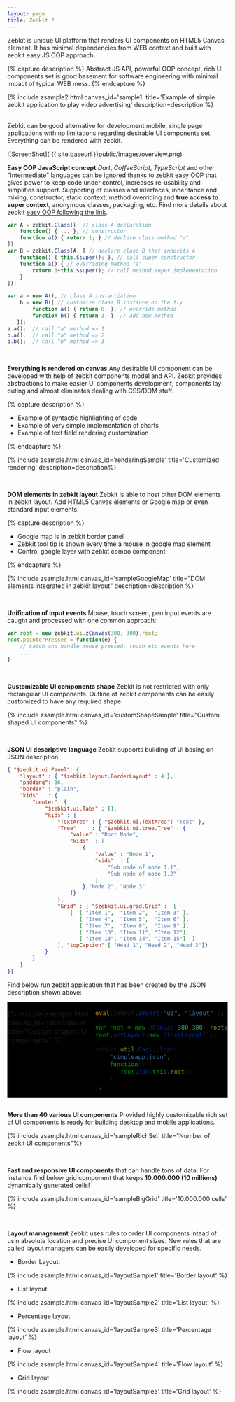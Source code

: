 ```yaml
---
layout: page
title: Zebkit ?
---
```


Zebkit is unique UI platform that renders UI components on HTML5 Canvas element. It has minimal dependencies from WEB context and built with zebkit easy JS OOP approach. 

<script type="text/javascript" src="{{site.zebkitBase}}/zebkit.js">  
</script>

{% capture description %}
Abstract JS API, powerful OOP concept, rich UI components set is good basement for software engineering with minimal impact of typical WEB mess. 
{% endcapture %}

{% include zsample2.html canvas_id='sample1' title='Example of simple zebkit application to play video advertising' description=description %}

<br/>
Zebkit can be good alternative for development mobile, single page applications with no limitations regarding desirable UI components set. Everything can be rendered with zebkit.  

<script>
zebkit()['zebkit.theme']= "dark";

zebkit.ready(function() {
    var z = new zebra.ui.zCanvas("sample1", 450, 200);
    z.root.setLayout(new zebra.layout.BorderLayout());
    z.root.setBorder(new zebkit.ui.Border("black", 1, 6));
    z.root.setPadding(4);
    z.root.setBorder(new zebkit.ui.Border("red", 2, 6));
    z.root.setBackground("black");
    z.root.add("center", new zebkit.ui.SplitPan(
        new zebkit.ui.tree.CompTree({
            value: "Brands", 
            kids:  [  
                new zebkit.ui.ImageLabel("BMW","public/images/bmw_small.png").setPadding(4,6,4,6).setImgPreferredSize(32).setId("bmw"),
                new zebkit.ui.ImageLabel("SAAB","public/images/saab_small.png").setPadding(4,6,4,6).setImgPreferredSize(32).setId("saab"),
                new zebkit.ui.ImageLabel("Honda", "public/images/honda_small.png").setPadding(4,6,4,6).setImgPreferredSize(32).setId("honda")
            ]
        }).properties("//*", { 
              color    : "red", 
              font     : "bold"
          }).setId("tree"), 
        new zebkit.ui.StackPan(
            new zebkit.ui.VideoPan("public/images/grippen.mp4").setId("saabVideo").setVisible(false),
            new zebkit.ui.VideoPan("public/images/honda.mp4").setId("hondaVideo").setVisible(false),
            new zebkit.ui.VideoPan("public/images/bmw.mp4").setId("bmwVideo").setVisible(false),
            new zebkit.ui.Label("Select a tree item to watch video").properties({
                constraints: "usePsSize",
                id    : "label",
                color : "orange"
            })
        )
    ).setGripperLoc(150));

    z.find("#tree").bind(function selected(src) {
        z.findAll("zebkit.ui.VideoPan", function(vp) {
            vp.pause();
            vp.setVisible(false);
        });

        if (src.selected !== null && src.selected.value.id != null) {
            z.find("#label").setVisible(false);
            z.find("#"+src.selected.value.id+"Video").setVisible(true).play();
        } else {
            z.find("#label").setVisible(true);
        }
    });
});
</script>

</td>
</tr>    
</table>

![ScreenShot]( {{ site.baseurl }}public/images/overview.png)

**Easy OOP JavaScript concept** _Dart_, _CoffeeScript_, _TypeScript_ and other "intermediate" languages can be ignored thanks to zebkit easy OOP that gives power to keep code under control, increases re-usability and simplifies support. Supporting of classes and interfaces, inheritance and mixing, constructor, static context, method overriding and **true access to super context**, anonymous classes, packaging, etc. Find more details about zebkit [easy OOP following the link](../easyoop).
   
```js
var A = zebkit.Class([  // class A declaration 
    function() { ... }, // constructor
    function a() { return 1; } // declare class method "a"
]);
var B = zebkit.Class(A, [ // declare class B that inherits A 
    function() { this.$super(); }, // call super constructor
    function a() { // overriding method "a"
        return 1+this.$super(); // call method super implementation 
    }
]);

var a = new A(), // class A instantiation
    b = new B([ // customize class B instance on the fly
        function a() { return 0; }, // override method
        function b() { return 3; }  // add new method 
   ]);     
a.a();  // call "a" method => 1
b.a();  // call "a" method => 2
b.b();  // call "b" method => 3
```
   
<br/>

**Everything is rendered on canvas** Any desirable UI component can be developed with help of zebkit components model and API. Zebkit provides abstractions to make easier UI components development, components lay outing and almost eliminates dealing with CSS/DOM stuff. 

{% capture description %}
<ul>
   <li>Example of syntactic highlighting of code</li>
   <li>Example of very simple implementation of charts</li>
   <li>Example of text field rendering customization</li>    
</ul>
{% endcapture %}

{% include zsample.html canvas_id='renderingSample' title='Customized rendering' description=description%}

<script type="text/javascript">
var zebra_image = null;
zebkit.ready(function() {
    zebra_image = zebkit.web.$loadImage("public/images/zebra-pattern.png");
});

zebkit.ready(function() {
    eval(zebkit.Import("ui", "layout"));

    var ZebkitTextRender = zebkit.Class(TextRender, [
        function(t, reflection) {
            if (arguments.length === 1) {
                reflection = false;
            }
            this.$super(t);
            this.setFont("100px Futura, Helvetica, sans-serif");
            this.image = zebra_image;
            this.reflectionGap = -40;
        },

        function getLineHeight() {
            return this.hasReflection ? this.font.height*2 + this.reflectionGap : this.font.height;
        },

        function paintLine(g,x,y,line,d) {
            var gradient=g.createLinearGradient(x,y,x,y+this.font.height);
            gradient.addColorStop(0.1, '#222');
            gradient.addColorStop(0.35, '#fff');
            gradient.addColorStop(0.65, '#fff');
            gradient.addColorStop(1.0, '#000');
            g.fillStyle = gradient;
            g.fillText(this.getLine(line), x, y);
            g.fillStyle = this.pattern;
            g.fillRect(x, y,this.calcLineWidth(line),this.getLineHeight());
        },

        function paint(g,x,y,w,h,d) {
            this.pattern = g.createPattern(this.image, 'repeat');
            this.$super(g,x,y,w,h,d);
        }
    ]);

    var root = new zCanvas("renderingSample", 450, 300).root;
    root.setLayout(new BorderLayout(8));
    root.add(new TextField(new ZebkitTextRender("Zebkit ...")).properties({
        cursorView    : "red",
        curW          : 3,
        selectionColor: "gray",
        background    : "black"
    }));
    
    var SimpleChart = zebkit.Class(Panel, [
        function(fn, x1, x2, dx, col) {
            this.fn = fn;
            this.x1 = x1;
            this.x2 = x2;
            this.dx = dx;
            this.color = col;
            this.lineWidth = 4;
            this.$super();
        },

        function validate() {
            var b = this.isLayoutValid;
            this.$super();
            if (b === false)  {
                var maxy = -1000000, miny = 1000000, fy = [];
                for(var x=this.x1, i = 0; x < this.x2; x += this.dx, i++) {
                    fy[i] = this.fn(x);
                    if (fy[i] > maxy) maxy = fy[i];
                    if (fy[i] < miny) miny = fy[i];
                }

                var left = this.getLeft() + this.lineWidth,
                    top  = this.getTop() + this.lineWidth,
                    ww = this.width-left-this.getRight()-this.lineWidth*2,
                    hh = this.height-top-this.getBottom()-this.lineWidth*2,
                    cx = ww/(this.x2 - this.x1), cy = hh/ (maxy - miny),
                    t  = function (xy, ct) { return ct * xy; };

                this.gx = [ left ];
                this.gy = [ top + t(fy[0] - miny, cy) ];
                for(var x=this.x1+this.dx,i=1;i<fy.length;x+=this.dx,i++) {
                    this.gx[i] = left + t(x - this.x1, cx);
                    this.gy[i] = top  + t(fy[i] - miny, cy);
                }
            }
        },

        function paint(g) {
            g.beginPath();
            g.setColor(this.color);
            g.lineWidth = this.lineWidth;
            g.moveTo(this.gx[0], this.gy[0]);
            for(var i = 1; i < this.gx.length; i++) {
                g.lineTo(this.gx[i], this.gy[i]);
            }
            g.stroke();
        }
    ]);

    var SynRender = new zebkit.Class(TextRender, [
        function(content) {
            this.words = {};
            this.$super(content);
            this.setFont("Courier", 16);
        },

        function paintLine(g,x,y,line,d){
            var s = this.getLine(line), v = s.split(/\s/), xx = x;
            for(var i = 0; i < v.length; i++){
                var str = v[i], color = this.words[str];
                str += " ";
                g.setColor(color != null ? color : this.color);
                g.fillText(str, xx, y);
                xx += this.font.stringWidth(str);
            }
        }
    ]);

    sh = new SynRender("public class Test\nextends Object {\n    static {\n        if (a > 0) {\n            a = 10;\n        }\n    }\n}").setColor("white");
    sh.words= {"class"   : "#55DD22", "public" : "#FF7744",
               "extends" : "#FF7744", "static" : "#FF7744",
               "if"      : "#55DD22", "==":"green"          };

    var cpan = new Panel().setPreferredSize(230, 120);
    cpan.setLayout(new StackLayout());
    cpan.add(new SimpleChart(function(x) {
        return Math.cos(x) * Math.sin(x) - 2 * Math.sin(x*x);
    }, -2, 5, 0.01, "#FF7744"));
    cpan.add(new SimpleChart(function(x) {
        return Math.cos(x) * Math.sin(x) + 2 * Math.sin(x*x);
    }, -2, 1, 0.01, "#55DD22"))

    var pan = new Panel({
        layout: new FlowLayout(8),
        kids  : [ new Label(sh), cpan ]
    });
    root.add("top", pan);
});
</script>

<br/>

**DOM elements in zebkit layout** Zebkit is able to host other DOM elements in zebkit layout. Add HTML5 Canvas elements or Google map or even standard input elements. 

{% capture description %}
<ul>
   <li>Google map is in zebkit border panel</li>
   <li>Zebkit tool tip is shown every time a mouse in google map element</li>
   <li>Control google layer with zebkit combo component</li>
</ul>
{% endcapture %}


{% include zsample.html canvas_id='sampleGoogleMap' title="DOM elements integrated in zebkit layout" description=description %}

<script>
    var gmap = null;
    function initMap() {
        zebkit.ready(function() {
            eval(zebkit.Import("ui"));

            var c = new zCanvas("sampleGoogleMap", 400, 400);
            var map = new HtmlElement();
            map.setAttribute("id", "map");
            map.tooltip = new Tooltip("Zebkit Tooltip");
                                                       
            map.popup = new Menu(["Zebkit", "Context", "Menu"]);
            gmap = map.element;
            c.root.properties({
                layout : new zebkit.layout.BorderLayout(8),
                padding: 16,
                border : new Border("red", 2, 6),
                kids: {
                    center : new BorderPan("Google Map in zebkit layout", map),
                    bottom: new Combo([
                        "TERRAIN",  "ROADMAP", "SATELLITE" 
                    ]).properties({ border: new Border("red", 1, 6) })  
                }
            });

            var gmap = new google.maps.Map(gmap, {
                center: {lat: -34.397, lng: 150.644},
                scrollwheel: false,
                zoom: 8
            });

            var combo = c.find(".zebkit.ui.Combo"); 
            combo.select(1);
            combo.bind(function(src) {
                gmap.setMapTypeId(google.maps.MapTypeId[src.getValue()]);    
            });
        });
    }
</script>
<script async defer src="https://maps.googleapis.com/maps/api/js?key=AIzaSyDHbhEB-ZtVg7-eXE1yLioDSR2MIafnsIs&callback=initMap"> </script>

<br/>

**Unification of input events** Mouse, touch screen, pen input events are caught and processed with one common approach:

```js
var root = new zebkit.ui.zCanvas(300, 300).root;
root.pointerPressed = function(e) {
    // catch and handle mouse pressed, touch etc events here
    ... 
}  
```

<br/>

**Customizable UI components shape** Zebkit is not restricted with only rectangular UI components. Outline of zebkit components can be easily  customized to have any required shape. 

{% include zsample.html canvas_id='customShapeSample' title="Custom shaped UI components" %}

<script>
zebkit.ready(function() {
    eval(zebkit.Import("ui"));
    var zcan = new zCanvas("customShapeSample", 550, 250);
    var root = new Panel(new zebkit.layout.FlowLayout("center", "center", "vertical", 16));
    zcan.root.setLayout(new zebkit.layout.FlowLayout(16));
    zcan.root.add(root);

    var RoundButton = zebkit.Interface([
        function () {
            this.setBorder({
                "pressed.over" : new RoundBorder("#AACCDD", 4),
                "pressed.out"  : new RoundBorder("black", 4),
                "over"         : new RoundBorder("orange", 4),
                "out"          : new RoundBorder("red", 4)
            });

            this.setBackground({
                "pressed.over" : "#DDFFCC",
                "pressed.out"  : "#DDFFFF",
                "over" : "red",
                "out" : "orange"
            });
        },

        function contains(x, y) {
            var a = this.width / 2, b = this.height / 2;
            x -= a;
            y  = -y + b;
            return  (x * x)/(a * a) + (y * y)/(b * b) <= 1;
        }
    ]);

    var Cloud = zebkit.Class(Shape, [
        function outline(g,x,y,w,h,d) {
            g.beginPath();
            g.moveTo(x + w * 0.2, y  +  h * 0.25);
            g.bezierCurveTo(x, y+h*0.25, x, y+h*0.75, x+w*0.2,y+ h*0.75);
            g.bezierCurveTo(x+0.1*w,y+h-1,x+0.8*w, y+h-1,x+w*0.7,y+h*0.75);
            g.bezierCurveTo(x+w-1,y+h*0.75,x+w-1,y,x+w*0.65,y + h*0.25);
            g.bezierCurveTo(x+w-1,y,x+w*0.1,y,x+w*0.2,y + h * 0.25) ;
            g.closePath();
            return true;
        }
    ]);

    var TriangleBorder = zebkit.Class(Shape, [
        function outline(g,x,y,w,h,d) {
            g.beginPath();
            x += this.width;
            y += this.width;
            w -= 2 * this.width;
            h -= 2 * this.width;
            g.moveTo(x + Math.floor(w / 2) - 1, y);
            g.lineTo(x + w - 1, y + h - 1);
            g.lineTo(x, y + h - 1);
            g.closePath();
            return true;
        }
    ]);

    var Triangle = zebkit.Interface([
        function(color) {
            this.setBorder(new TriangleBorder(arguments.length > 0 ? color : "red", 4));
        },
        function contains(x, y) {
            var w = this.width, h = this.height,
                x1 = Math.floor(w/2) - 1, x2 = w - 1, x3 = 0,
                y1 = 0, y2 = h - 1, y3 = y2,
                b1 = ((x - x2) * (y1 - y2) - (x1 - x2) * (y - y2)) < 0,
                b2 = ((x - x3) * (y2 - y3) - (x2 - x3) * (y - y3)) < 0,
                b3 = ((x - x1) * (y3 - y1) - (x3 - x1) * (y - y1)) < 0;
            return b1 == b2 && b2 == b3;
        }
    ]);

    var SimpleChart = zebkit.Class(Panel, [
        function(fn, x1, x2, dx, col) {
            this.fn = fn;
            this.x1 = x1;
            this.x2 = x2;
            this.dx = dx;
            this.color = col;
            this.lineWidth = 2;
            this.$super();
        },
        function validate() {
            var b = this.isLayoutValid;
            this.$super();
            if (b === false)  {
                var maxy = -1000000, miny = 1000000, fy = [];
                for(var x=this.x1, i = 0; x < this.x2; x += this.dx, i++) {
                    fy[i] = this.fn(x);
                    if (fy[i] > maxy) maxy = fy[i];
                    if (fy[i] < miny) miny = fy[i];
                }

                var left = this.getLeft() + this.lineWidth,
                    top  = this.getTop() + this.lineWidth,
                    ww = this.width-left-this.getRight()-this.lineWidth*2,
                    hh = this.height-top-this.getBottom()-this.lineWidth*2,
                    cx  = ww/(this.x2 - this.x1), cy = hh/ (maxy - miny);

                var t = function (xy, ct) {
                    return ct * xy;
                };

                this.gx = [ left ];
                this.gy = [ top + t(fy[0] - miny, cy) ];
                for(var x=this.x1+this.dx,i=1;i<fy.length;x+=this.dx,i++) {
                    this.gx[i] = left + t(x - this.x1, cx);
                    this.gy[i] = top  + t(fy[i] - miny, cy);
                }
            }
        },

        function paint(g) {
            g.beginPath();
            g.setColor(this.color);
            g.lineWidth = this.lineWidth;
            g.moveTo(this.gx[0], this.gy[0]);
            for(var i = 1; i < this.gx.length; i++) {
                g.lineTo(this.gx[i], this.gy[i]);
            }
            g.stroke();
        }
    ]);

    var b = new Button(new Label("Cloud button").setColor("white"));
    b.setBackground({
        "over"         : "red",
        "out"          : "orange",
        "pressed.over" : "black" 
    });
    b.setBorder(new Cloud("red", 4));
    b.setPreferredSize(140, 90);
    root.add(b);

    var b1=new Button(new ImagePan("public/images/boat.png").setPadding(6)),
        b2=new Button(new ImagePan("public/images/drop.png").setPadding(6)),
        b3=new Button(new ImagePan("public/images/bug-o.png").setPadding(6));
    b1.extend(RoundButton);
    b2.extend(RoundButton);
    b3.extend(RoundButton);
    root.add(new Panel({
        layout:new zebkit.layout.FlowLayout("center","center","horizontal", 8),
        kids  : [ b1, b2, b3 ]
    }));

    var lab = new ImageLabel("Triangle\nbutton", new ImagePan("public/images/bug-o.png").setPreferredSize(32,32));
    lab.setImgAlignment("bottom");
    lab.setPadding(14,0,0,0);
    lab.setColor("black");
    var tb = new Button(lab.setFont("bold"));
    tb.extend(Triangle);
    zcan.root.add(tb.setPreferredSize(200, 150));
});
</script>

<br/>

**JSON UI descriptive language** Zebkit supports building of UI basing on JSON description. 

```json
{ "$zebkit.ui.Panel": {
    "layout" : { "$zebkit.layout.BorderLayout" : 4 },
    "padding": 16, 
    "border" : "plain",
    "kids"   : {
        "center": {
            "$zebkit.ui.Tabs" : [],
            "kids" : {
                "TextArea" : { "$zebkit.ui.TextArea": "Text" },
                "Tree"     : { "$zebkit.ui.tree.Tree" : {
                    "value" : "Root Node",
                    "kids"  : [
                        { 
                            "value" : "Node 1",
                            "kids"  : [ 
                                "Sub node of node 1.1", 
                                "Sub node of node 1.2"
                            ] 
                        },"Node 2", "Node 3"
                    ]}
                },
                "Grid" : { "$zebkit.ui.grid.Grid" :  [
                    [  [ "Item 1",  "Item 2",  "Item 3" ],
                       [ "Item 4",  "Item 5",  "Item 6" ],
                       [ "Item 7",  "Item 8",  "Item 9" ],
                       [ "Item 10", "Item 11", "Item 12"],
                       [ "Item 13", "Item 14", "Item 15"]  ]
                ], "topCaption":[ "Head 1", "Head 2", "Head 3"]}
            }
        }
    }
}}
```

Find below run zebkit application that has been created by the JSON description shown above:

<table cellspacing="0" cellpadding="0" border="0" style="margin:0px;">
    <tr style="padding:0px;background-color:black;">
        <td align="left" 
            valign="top" 
            style="border-color:black;padding:0px;background-color:black;">

{% include zsample.html canvas_id='jsonSample' title="Custom shaped UI components" %}

</td>

<td align="left" 
    valign="top" 
    style="padding:0px;background-color:black;border-color:black;">

```js
eval(zebkit.Import("ui", "layout"));

var root = new zCanvas(300,300).root;
root.setLayout(new StackLayout());

zebkit.util.Bag().load(
    "simpleapp.json",
    function() {
       root.add(this.root);
    }
);
```

</td></tr></table>

<br/>

<script>
zebkit.ready(function() {
   eval(zebkit.Import("ui"));
   var root = new zCanvas("jsonSample", 300, 300).root;
   root.setLayout(new zebkit.layout.StackLayout());

   var bag = new zebkit.util.Bag();

   bag.load("public/js/simpleapp.json",
    function() {
        root.add(this.root);
    });
});
</script>

**More than 40 various UI components** Provided highly customizable rich set of UI components is ready for building desktop and mobile applications.    

{% include zsample.html canvas_id='sampleRichSet' title="Number of zebkit UI components"%}

<script type="text/javascript">
    zebkit.ready(function() {
       eval(zebkit.Import("ui","layout","ui.grid","ui.tree","ui.designer"));
   
       var root = new zCanvas("sampleRichSet", 650, 750).root;
       root.setLayout(new RasterLayout(true));

       root.add(new Button("Button"));
       root.add(new Button("@(public/images/bug-o.png):32x32Image\nbutton")).setLocation(30, 45);

       root.add(new Link(new zebkit.data.Text("Just a simple\nLink")).setLocation(150,30));

       root.add(new TextField("Text field").setLocation(250, 540).
           setPreferredSize(150, -1));

       var grid = new Grid([
           [   "Item 1.1", 
               "Item 1.2",
               new ImagePan("public/images/bmw_small.png", [
                   function imageLoaded() { grid.vrp(); }
               ]).setPreferredSize(32, 32)
           ],
           [   "Item 2.1", 
               "Item 2.2",
               new ImagePan("public/images/saab_small.png").setPreferredSize(32,32)
           ],
       ]); 
       grid.defXAlignment = "center"; 
       grid.setUsePsMetric(true);
       grid.setCellPadding(8);

       grid.add("top", new CompGridCaption([
          "Title 1", 
          "Title 2", 
           new ImageLabel(new CompGridCaption.Link("Title 3"), 
           new ImagePan("public/images/wbug.png").setPreferredSize(24,24)).setPadding(4,4,4,8)
       ]));
       
       grid.add(new LeftCompGridCaption([ "I", "II" ]));
       
       var checks = new Panel(new FlowLayout("left", "center","vertical", 4));
       checks.add(new Checkbox("Checkbox"));
       checks.add(new Line("orange", "red").setConstraints("stretch"));
       var group = new Group(); 
       checks.add(new Radiobox("Radiobox 1", group));
       checks.add(new Radiobox("Radiobox 2", group));
       checks.setPadding(8);
       root.add(new BorderPan("Checkboxes", checks).setLocation(30, 300));        
       root.add(grid.setLocation(10,150));
  
       var tabs = new Tabs();
       tabs.setPreferredSize(360, 260);
   
       tabs.add("Scroll panel", new ScrollPan(new ImagePan("public/images/flowers2.jpg")).setAutoHide(true));
       tabs.add("Split panel", new SplitPan(
           new ImagePan("public/images/flowers3.jpg").setPadding(8), 
           new SplitPan(
               new ImagePan("public/images/flowers.jpg").setPadding(8),
               new ImagePan("public/images/landscape.jpg").setPadding(8), 
               "horizontal"
           ).setGripperLoc(100)
       ).setGripperLoc(120));
       var p = new Panel(new GridLayout(2,2,true,true).setPadding(4));
       p.add(new BorderPan("Label"));
       p.add(new BorderPan("@(public/images/honda_small.png):20x20Image label"));
       p.add(new BorderPan("Label").setAlignment("center"));
       p.add(new BorderPan("[x]Interactive Label").setOrientation("bottom").setAlignment("right"));
       tabs.add("Border panel", p);
       root.add(tabs.setLocation(290, 80));

       var mbar = new Menubar({
           "Menu Item 1" : [
               "[x]Sub Item 1",
               "-",
               "Sub Item 2",
               "Sub Item 3" ],
           "Menu Item 2" : [
               "()Sub Item 1",
               "()Sub Item 2",
               "(x)Sub Item 3" ],
           "Menu Item 3": {
               "Sub Item 1" : null,
               "Sub Item 2" : {
                   "Sub Item 1" : null,
                   "Sub Item 2" : null,
                   "Sub Item 3" : null
               }
           }
       }).setLocation(250, 0);
       root.add(mbar);

       var tree = new CompTree({
           value: "Root",
           kids: [
               "[x] Item 1",
               [ "Combo Item 1", "Combo Item 2", "Combo Item 3" ],
               {   value: "Item 2",
                   kids : [
                       "Subitem 1",
                       "[] Subitem 2",
                       "[x] Subitem 3"
                   ] 
               }
           ]
       }).setLocation(430, 510);
       tree.model.root.kids[1].value.select(0);
       root.add(tree);

       tabs.toBack();

       var ta = new TextArea("This is multi lines text in\nfully rendered in\nHTML5 Canvas\ncomponent");
       ta.setPreferredSize(170, 120);
       ta.setLocation(210, 360);
       root.add(ta);

       var toolbar = new Toolbar();
       toolbar.add(new ImagePan("public/images/bug-o.png").setPreferredSize(24, 24));
       toolbar.add(new ImagePan("public/images/drop.png").setPreferredSize(24, 24));
       toolbar.add("-");
       toolbar.add(new ImagePan("public/images/boat.png").setPreferredSize(24, 24));
       toolbar.add("-");
       toolbar.addSwitcher("On/Off");
       root.add(toolbar.setLocation(400, 360));

       var combo = zebkit.ui.$component([
           "*@(public/images/bmw.png):16x16 Item 1",
           "@(public/images/honda.png):16x16 Item 2",
           "@(public/images/saab.png):16x16 Item 3"
       ]).setPreferredSize(140, 30);

       root.add(combo.setLocation(140, 100));

       var p = new ExtendablePan.GroupPan(
           new ExtendablePan("Page 1", new Panel({
               layout: new GridLayout(3, 2, false, true).
                   setDefaultConstraints(new Constraints(
                       "stretch", "center", 4
                   )),
               padding: 8,
               background : "#202220",
               kids  : [
                   new Label("User name: "),
                   new TextField("", 8),
                   new Label("Password: "),
                   new PassTextField(""),
                   new Label(""), 
                   new Button("Save").$setConstraints(new Constraints(
                       "right", "center", 4
                   ))
               ]
           })),
           new ExtendablePan("Page 2", 
               new Panel({
                   layout : new FlowLayout("center", "center"),
                   background : "#202220",
                   kids   : [
                       new Label("No content is available")
                   ]
               })),
           new ExtendablePan("Page 3", new Label("...").setBackground("#202220"))
       ).setPreferredSize(220, 250);
       root.add(p.setLocation(10,500));

       var pt = new PassTextField("", 12, true).setHint("enter password");
       root.add(pt.setPreferredSize(150, -1).setLocation(250, 495));
       
       var desBt= new ShaperPan(
           new Checkbox("Control size\nand drag me!"));
       desBt.setLocation(450, 430);
       root.add(desBt);

       var tpLab = new Label("Move mouse in\ntool tip is shown");
       tpLab.setBorder("plain");
       tpLab.setPadding(8);
       tpLab.setFont("bold");
       tpLab.tooltip=new Tooltip("@(public/images/wbug.png):16x16Tooltip");
       root.add(tpLab.setLocation(290, 600));
   });
</script>

<br/>

**Fast and responsive UI components** that can handle tons of data. For instance find below grid component that keeps **10.000.000 (10 millions)** dynamically generated cells!  

{% include zsample.html canvas_id='sampleBigGrid' title='10.000.000 cells' %}

<script type="text/javascript">
    zebkit.ready(function() {
        eval(zebkit.Import("ui","layout","ui.grid"));
        var grid = new Grid(1000000, 10);
        grid.defXAlignment = "center";
        var titles = [];
        for(var i = 0; i < 10; i++) { titles[i] = "Title " + i; }
        grid.add("top", new GridCaption(titles));
        grid.setViewProvider(new DefViews([
            function getView(target, row, col, obj){
                this.render.setValue("Item ["+ row + "," + col +"]");
                return this.render;
            },
            function getCellColor(target, row, col) {
                return row % 2 === 0 ?  "orange" : "#ff9149"; 
            }
        ]));

        var root = new zCanvas("sampleBigGrid", 650, 400).root;
        root.setLayout(new BorderLayout());
        root.add(new ScrollPan(grid).setAutoHide(true));
    });
</script>

<br/>

**Layout management** Zebkit uses rules to order UI components intead of usin  absolute location and precise UI component sizes. New rules that are called layout managers can be easily developed for specific needs. 

   * Border Layout:

{% include zsample.html canvas_id='layoutSample1' title='Border layout' %}

   * List layout

{% include zsample.html canvas_id='layoutSample2' title='List layout' %}

   * Percentage layout

{% include zsample.html canvas_id='layoutSample3' title='Percentage layout' %}

   * Flow layout

{% include zsample.html canvas_id='layoutSample4' title='Flow layout' %}

   * Grid layout

{% include zsample.html canvas_id='layoutSample5' title='Grid layout' %}


<script type='text/javascript'>
zebkit.ready(function() {
    eval(zebkit.Import("ui", "layout"));

    var PAN = zebkit.Class(Panel, []);
    PAN.padding = 8;
    PAN.border = "plain";

    // Border layout
    var r = new zCanvas("layoutSample1", 500, 400).root;
    r.setLayout(new BorderLayout());
    r.add(new Panel({
        layout : new BorderLayout(4),
        kids   : {
            "center": new Button("CENTER"),
            "left":   new Button("LEFT"),
            "right":  new Button("RIGHT"),
            "top":    new Button("TOP"),
            "bottom": new Button("BOTTOM")
        }
    }).setPreferredSize(300, -1));

    // List layout
    var r = new zCanvas("layoutSample2", 700, 320).root;
    r.setLayout(new zebkit.layout.GridLayout(2, 2).setPadding(8));
    r.add(new PAN({
        layout : new ListLayout(8),
        kids   : [
            new Button("Stretched Item 1"),
            new Button("Stretched Item 2"),
            new Button("Stretched Item 3")
        ]
    }).setPreferredSize(320, -1));

    r.add(new PAN({
        layout : new ListLayout("center", 8),
        kids   : [
            new Button("Center aligned item 1"),
            new Button("Center aligned item 2"),
            new Button("Center aligned item 3")
        ]
    }).setPreferredSize(320, -1));

    r.add(new PAN({
        layout : new ListLayout("left", 8),
        kids   : [
            new Button("Left aligned item 1"),
            new Button("Left aligned item 2"),
            new Button("Left aligned item 3")
        ]
    }));

    r.add(new PAN({
        layout : new ListLayout("right", 8),
        kids   : [
            new Button("Right aligned item 1"),
            new Button("Right aligned item 2"),
            new Button("Right aligned item 3")
        ]
    }));

    // percentage layout
    var r = new zCanvas("layoutSample3", 700, 220).root;
    r.setLayout(new zebkit.layout.GridLayout(2, 2).setPadding(8));
    r.add(new PAN({
        layout : new PercentLayout(),
        kids   : {
           20: new Button("20%"),
           30: new Button("30%"),
           50: new Button("50%")
        }
    }).setPreferredSize(320, -1));

    r.add(new PAN({
        layout : new PercentLayout("horizontal", 2, false),
        kids   : {
           20: new Button("20%"),
           30:  new Button("30%"),
           50: new Button("50%")
        }
    }).setPreferredSize(320, -1));

    r.add(new PAN({
        layout : new PercentLayout("vertical", 2, false),
        kids   : {
           20: new Button("20%"),
           30:  new Button("30%"),
           50: new Button("50%")
        }
    }));
 
    r.add(new PAN({
        layout : new PercentLayout("vertical", 2, true),
        kids   : {
           20: new Button("20%"),
           30: new Button("30%"),
           50: new Button("50%")
        }
    }));

    // Flow layout 
    var r = new zCanvas("layoutSample4", 700, 930).root;
    r.setLayout(new GridLayout(9, 1).setPadding(8));

    r.add(new PAN({
        layout : new FlowLayout("center", "center", "vertical", 4),
        kids   : [
           new Button("VCentered"),
           new Button("VCentered"),
           new Button("VCentered")
        ]
    }).setPreferredSize(650, -1));

    r.add(new PAN({
        layout : new FlowLayout("center", "center", "horizontal", 4),
        kids   : [
           new Button("HCentered"),
           new Button("HCentered"),
           new Button("HCentered")
        ]
    }));

    r.add(new PAN({
        layout : new FlowLayout("left", "center", "horizontal", 4),
        kids   : [
           new Button("Left-Center-Hor"),
           new Button("Left-Center-Hor"),
           new Button("Left-Center-Hor")
        ]
    }));

    r.add(new PAN({
        layout : new FlowLayout("right", "center", "horizontal", 4),
        kids   : [
           new Button("Right-Center-Hor"),
           new Button("Right-Center-Hor"),
           new Button("Right-Center-Hor")
        ]
    }));

    r.add(new PAN({
        layout : new FlowLayout("right", "top", "horizontal", 4),
        kids   : [
           new Button("Right-Top-Hor"),
           new Button("Right-Top-Hor"),
           new Button("Right-Top-Hor")
        ]
    }));

    r.add(new PAN({
        layout : new FlowLayout("left", "top", "horizontal", 4),
        kids   : [
           new Button("Left-Top-Hor"),
           new Button("Left-Top-Hor"),
           new Button("Left-Top-Hor")
        ]
    }));

    r.add(new PAN({
        layout : new FlowLayout("left", "top", "vertical", 4),
        kids   : [
           new Button("Left-Top-Ver"),
           new Button("Left-Top-Ver"),
           new Button("Left-Top-Ver")
        ]
    }));

    r.add(new PAN({
        layout : new FlowLayout("right", "top", "vertical", 4),
        kids   : [
           new Button("Right-Top-Ver"),
           new Button("Right-Top-Ver"),
           new Button("Right-Top-Ver")
        ]
    }));
 
    r.add(new PAN({
        layout : new FlowLayout("right", "bottom", "vertical", 4),
        kids   : [
           new Button("Right-Bottom-Ver"),
           new Button("Right-Bottom-Ver"),
           new Button("Right-Bottom-Ver")
        ]
    }));

    var r = new zCanvas("layoutSample5", 700, 600).root;
    r.setLayout(new GridLayout(4, 2).setPadding(8));

    r.add(new PAN({
        layout : new zebkit.layout.GridLayout(2,2),
        kids   : [
            new zebkit.ui.Button("1x1"),
            new zebkit.ui.Button("1x2"),
            new zebkit.ui.Button("2x1"),
            new zebkit.ui.Button("2x2")
        ]
    }).setPreferredSize(320, 200));

    r.add(new PAN({
        layout : new zebkit.layout.GridLayout(2,2, true).setPadding(8),
        kids   : [
            new zebkit.ui.Button("1x1"),
            new zebkit.ui.Button("1x2"),
            new zebkit.ui.Button("2x1"),
            new zebkit.ui.Button("2x2")
        ]
    }));

    r.add(new PAN({
        layout : new zebkit.layout.GridLayout(2,2, true, true).setPadding(8),
        kids   : [
            new zebkit.ui.Button("1x1"),
            new zebkit.ui.Button("1x2"),
            new zebkit.ui.Button("2x1"),
            new zebkit.ui.Button("2x2")
        ]
    }));

    var ctr2 = new zebkit.layout.Constraints("center", "bottom");
    var ctr3 = new zebkit.layout.Constraints("center", "center");
    ctr2.setPadding(8);
    r.add(new PAN({
        layout : new zebkit.layout.GridLayout(2,2).setPadding(8),
        kids   : [
            new zebkit.ui.Button("1x1 bottom component").setConstraints(ctr2),
            new zebkit.ui.Button("1x2\nnew line\nnew line"),
            new zebkit.ui.Button("Centered").setConstraints(ctr3),
            new zebkit.ui.Button("2x2\n2x2\n2x2")
        ]
    }));

    var ctr = new zebkit.layout.Constraints();
    ctr.ax = "left"; ctr.ay = "top" ;
    r.add(new PAN({
        layout : new zebkit.layout.GridLayout(2,2,true, true).setPadding(8),
        kids   : [
            new zebkit.ui.Button("1x1").setConstraints(ctr),
            new zebkit.ui.Button("1x2").setConstraints(ctr),
            new zebkit.ui.Button("2x1").setConstraints(ctr),
            new zebkit.ui.Button("2x2").setConstraints(ctr)
        ]
    }).setPreferredSize(-1, 150));

    var ctr1 = new zebkit.layout.Constraints();
    var ctr2 = new zebkit.layout.Constraints();
    var ctr3 = new zebkit.layout.Constraints();
    var ctr4 = new zebkit.layout.Constraints();
    ctr1.ax = "left"; ctr1.ay = "top" ;
    ctr2.ax = "stretch"; ctr2.ay = "top" ;
    ctr3.ax = "center"; ctr3.ay = "stretch" ;
    ctr4.ax = "stretch"; ctr4.ay = "stretch";
    r.add(new PAN({
        layout : new zebkit.layout.GridLayout(2,2,true,true).setPadding(8),
        kids   : [
            new zebkit.ui.Button("1x1").setConstraints(ctr1),
            new zebkit.ui.Button("1x2").setConstraints(ctr2),
            new zebkit.ui.Button("2x1").setConstraints(ctr3),
            new zebkit.ui.Button("2x2").setConstraints(ctr4)
        ]
    }));
});
</script>
